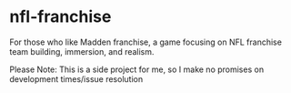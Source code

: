# nfl-franchise
For those who like Madden franchise, a game focusing on NFL franchise team building, immersion, and realism.

Please Note: This is a side project for me, so I make no promises on development times/issue resolution
